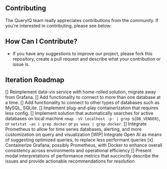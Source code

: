 ## Contributing

The QueryIQ team really appreciates contributions from the community. If you're interested in contributing, please see below:

## How Can I Contribute?
- If you have any suggestions to improve our project, please fork this repository, create a pull request and describe what your contribution or issue is.


## Iteration Roadmap

[] Reimplement data-vis service with home-rolled solution, migrate away from Grafana.
[] Add functionality to connect to more than one database at a time.
[] Add functionality to connect to other types of databases such as MySQL, SQLite.
[] Implement plug-and-play containerization that requires less config.
[] Implement solution that automatically searches for active databases on local machine `nmap -sV localhost -p- | grep ${DB_VENDER}`, or `netstat -an | grep docker` or `ps waux | grep docker`.
[] Integrate Prometheus to allow for time series databases, alerting, and more customization on query and visualization
[WIP] Integrate Open AI as means of suggesting optimized queries, to replace less performant queries
[x] Containerize Grafana, possibly Prometheus, with Docker to enhance overall consistency across environments and operational efficiency
[] Present modal interpretations of performance metrics that succinctly describe the issues and provide actionable recommendations for resolution



